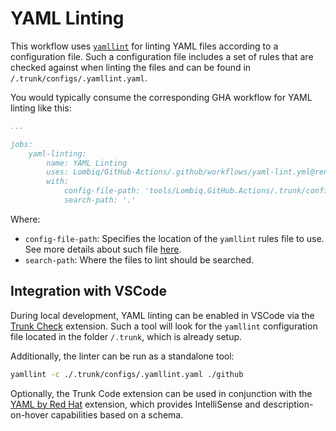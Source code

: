 # YAML Linting

This workflow uses [`yamllint`](https://github.com/adrienverge/yamllint) for linting YAML files according to a configuration file. Such a configuration file includes a set of rules that are checked against when linting the files and can be found in `/.trunk/configs/.yamllint.yaml`.

You would typically consume the corresponding GHA workflow for YAML linting like this:

```yaml
...

jobs:
    yaml-linting:
        name: YAML Linting
        uses: Lombiq/GitHub-Actions/.github/workflows/yaml-lint.yml@renovate/actions-setup-dotnet-4.x
        with:
            config-file-path: 'tools/Lombiq.GitHub.Actions/.trunk/configs/.yamllint.yaml'
            search-path: '.'
```

Where:

- `config-file-path`: Specifies the location of the `yamllint` rules file to use. See more details about such file [here](https://yamllint.readthedocs.io/en/stable/rules.html).
- `search-path`: Where the files to lint should be searched.

## Integration with VSCode

During local development, YAML linting can be enabled in VSCode via the [Trunk Check](https://marketplace.visualstudio.com/items?itemName=Trunk.io) extension. Such a tool will look for the `yamllint` configuration file located in the folder `/.trunk`, which is already setup.

Additionally, the linter can be run as a standalone tool:

```bash
yamllint -c ./.trunk/configs/.yamllint.yaml ./github
```

Optionally, the Trunk Code extension can be used in conjunction with the [YAML by Red Hat](https://marketplace.visualstudio.com/items?itemName=redhat.vscode-yaml) extension, which provides IntelliSense and description-on-hover capabilities based on a schema.
